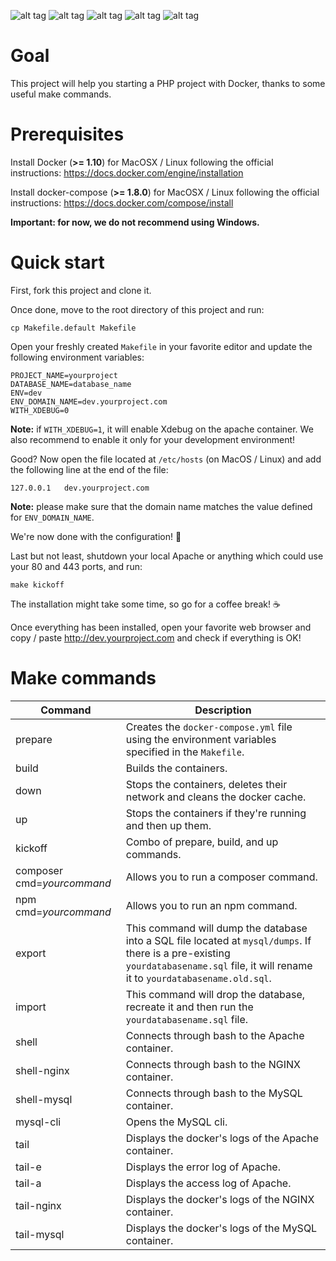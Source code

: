 ![alt tag](https://img.shields.io/badge/PHP-7.0.8-green.svg) ![alt tag](https://img.shields.io/badge/Composer-1.2.2-green.svg) ![alt tag](https://img.shields.io/badge/MySQL-5.7.13-green.svg) ![alt tag](https://img.shields.io/badge/Node.js-4.6.1-orange.svg) ![alt tag](https://img.shields.io/badge/npm-2.15.9-orange.svg)

# Goal

This project will help you starting a PHP project with Docker, thanks to some useful make commands.

# Prerequisites

Install Docker (**>= 1.10**) for MacOSX / Linux following the official instructions: https://docs.docker.com/engine/installation

Install docker-compose (**>= 1.8.0**) for MacOSX / Linux following the official instructions: https://docs.docker.com/compose/install

**Important: for now, we do not recommend using Windows.**

# Quick start

First, fork this project and clone it.

Once done, move to the root directory of this project and run:

```
cp Makefile.default Makefile
```

Open your freshly created `Makefile` in your favorite editor and update the following environment variables:

```
PROJECT_NAME=yourproject
DATABASE_NAME=database_name
ENV=dev
ENV_DOMAIN_NAME=dev.yourproject.com
WITH_XDEBUG=0
```

**Note:** if `WITH_XDEBUG=1`, it will enable Xdebug on the apache container. We also recommend to enable it only for your development environment!

Good? Now open the file located at `/etc/hosts` (on MacOS / Linux) and add the following line at the end of the file:

```
127.0.0.1   dev.yourproject.com
```

**Note:** please make sure that the domain name matches the value defined for `ENV_DOMAIN_NAME`.
 
We're now done with the configuration! :metal:

Last but not least, shutdown your local Apache or anything which could use your 80 and 443 ports, and run:

```
make kickoff
```

The installation might take some time, so go for a coffee break! :coffee: 

Once everything has been installed, open your favorite web browser and copy / paste http://dev.yourproject.com and check if everything is OK!

# Make commands

| Command                         | Description                                                                                                                                                                                |
| ------------------------------- | ------------------------------------------------------------------------------------------------------------------------------------------------------------------------------------------ |
| prepare                         | Creates the `docker-compose.yml` file using the environment variables specified in the `Makefile`.                                                                                         |
| build                           | Builds the containers.                                                                                                                                                                     |
| down                            | Stops the containers, deletes their network and cleans the docker cache.                                                                                                                   |
| up                              | Stops the containers if they're running and then up them.                                                                                                                                  |
| kickoff                         | Combo of prepare, build, and up commands.                                                                                                                                                  |
| composer cmd=*yourcommand*      | Allows you to run a composer command.                                                                                                                                                      |
| npm cmd=*yourcommand*           | Allows you to run an npm command.                                                                                                                                                          |
| export                          | This command will dump the database into a SQL file located at `mysql/dumps`. If there is a pre-existing `yourdatabasename.sql` file, it will rename it to `yourdatabasename.old.sql`.     |
| import                          | This command will drop the database, recreate it and then run the `yourdatabasename.sql` file.                                                                                             |
| shell                           | Connects through bash to the Apache container.                                                                                                                                             |
| shell-nginx                     | Connects through bash to the NGINX container.                                                                                                                                              |
| shell-mysql                     | Connects through bash to the MySQL container.                                                                                                                                              |
| mysql-cli                       | Opens the MySQL cli.                                                                                                                                                                       |
| tail                            | Displays the docker's logs of the Apache container.                                                                                                                                        |
| tail-e                          | Displays the error log of Apache.                                                                                                                                                          |
| tail-a                          | Displays the access log of Apache.                                                                                                                                                         |
| tail-nginx                      | Displays the docker's logs of the NGINX container.                                                                                                                                         |
| tail-mysql                      | Displays the docker's logs of the MySQL container.                                                                                                                                         |

